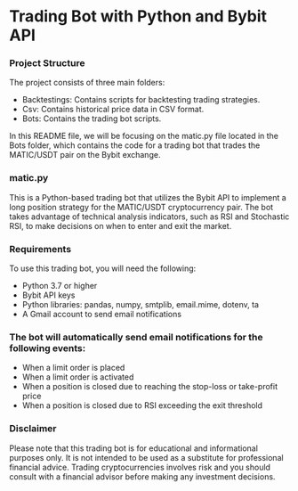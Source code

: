 # Trading Bot with Python and Bybit API

### Project Structure
The project consists of three main folders:

- Backtestings: Contains scripts for backtesting trading strategies.
- Csv: Contains historical price data in CSV format.
- Bots: Contains the trading bot scripts.


In this README file, we will be focusing on the matic.py file located in the Bots folder, which contains the code for a trading bot that trades the MATIC/USDT pair on the Bybit exchange.

### matic.py 

This is a Python-based trading bot that utilizes the Bybit API to implement a long position strategy for the MATIC/USDT cryptocurrency pair. The bot takes advantage of technical analysis indicators, such as RSI and Stochastic RSI, to make decisions on when to enter and exit the market.

### Requirements
To use this trading bot, you will need the following:

- Python 3.7 or higher
- Bybit API keys
- Python libraries: pandas, numpy, smtplib, email.mime, dotenv, ta
- A Gmail account to send email notifications


### The bot will automatically send email notifications for the following events:

- When a limit order is placed
- When a limit order is activated
- When a position is closed due to reaching the stop-loss or take-profit price
- When a position is closed due to RSI exceeding the exit threshold


### Disclaimer
Please note that this trading bot is for educational and informational purposes only. It is not intended to be used as a substitute for professional financial advice. Trading cryptocurrencies involves risk and you should consult with a financial advisor before making any investment decisions.